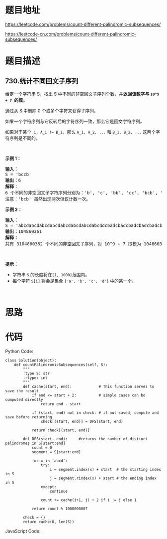 # 题目地址
https://leetcode.com/problems/count-different-palindromic-subsequences/

https://leetcode-cn.com/problems/count-different-palindromic-subsequences/
# 题目描述
## 730.统计不同回文子序列
<p>给定一个字符串 S，找出 S 中不同的非空回文子序列个数，并<strong>返回该数字与 <code>10^9 + 7 </code>的模。</strong></p>

<p>通过从 S 中删除 0 个或多个字符来获得子序列。</p>

<p>如果一个字符序列与它反转后的字符序列一致，那么它是回文字符序列。</p>

<p>如果对于某个&nbsp;&nbsp;<code>i</code>，<code>A_i != B_i</code>，那么&nbsp;<code>A_1, A_2, ...</code> 和&nbsp;<code>B_1, B_2, ...</code> 这两个字符序列是不同的。</p>

<p>&nbsp;</p>

<p><strong>示例 1：</strong></p>

<pre><strong>输入：</strong>
S = &#39;bccb&#39;
<strong>输出：</strong>6
<strong>解释：</strong>
6 个不同的非空回文子字符序列分别为：&#39;b&#39;, &#39;c&#39;, &#39;bb&#39;, &#39;cc&#39;, &#39;bcb&#39;, &#39;bccb&#39;。
注意：&#39;bcb&#39; 虽然出现两次但仅计数一次。
</pre>

<p><strong>示例 2：</strong></p>

<pre><strong>输入：</strong>
S = &#39;abcdabcdabcdabcdabcdabcdabcdabcddcbadcbadcbadcbadcbadcbadcbadcba&#39;
<strong>输出：</strong>104860361
<strong>解释：</strong>
共有 3104860382 个不同的非空回文子序列，对 10^9 + 7 取模为 104860361。
</pre>

<p>&nbsp;</p>

<p><strong>提示：</strong></p>

<ul>
	<li>字符串&nbsp;<code>S</code>&nbsp;的长度将在<code>[1, 1000]</code>范围内。</li>
	<li>每个字符&nbsp;<code>S[i]</code>&nbsp;将会是集合&nbsp;<code>{&#39;a&#39;, &#39;b&#39;, &#39;c&#39;, &#39;d&#39;}</code>&nbsp;中的某一个。</li>
</ul>

<p>&nbsp;</p>

# 思路

# 代码
Python Code:

```
class Solution(object):
    def countPalindromicSubsequences(self, S):
        """
        :type S: str
        :rtype: int
        """
        def cache(start, end):            # This function serves to save the result
            if end <= start + 2:          # simple cases can be computed directly
                return end - start
            
            if (start, end) not in check: # if not saved, compute and save before returning
                check[(start, end)] = DFS(start, end)
                
            return check[(start, end)]
        
        def DFS(start, end):     #returns the number of distinct palindromes in S[start:end]
            count = 0
            segment = S[start:end]
            
            for x in 'abcd':
                try:
                    i = segment.index(x) + start  # the starting index in S
                    j = segment.rindex(x) + start # the ending index in S
                except:
                    continue
                    
                count += cache(i+1, j) + 2 if i != j else 1

            return count % 1000000007
                
        check = {}
        return cache(0, len(S))
```
JavaScript Code:

```

```
